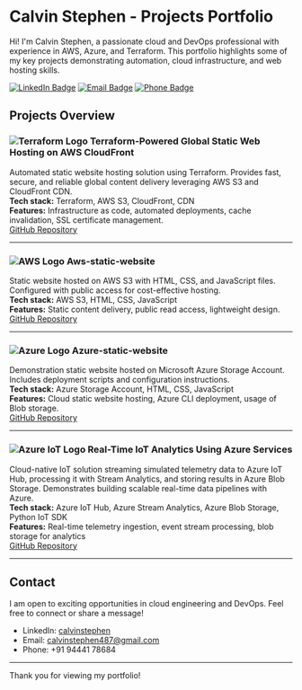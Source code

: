 # Calvin Stephen - Projects Portfolio

Hi! I'm Calvin Stephen, a passionate cloud and DevOps professional with experience in AWS, Azure, and Terraform. This portfolio highlights some of my key projects demonstrating automation, cloud infrastructure, and web hosting skills.

[![LinkedIn Badge](https://img.shields.io/badge/LinkedIn-Calvin_Stephen-blue?logo=linkedin&style=flat-square)](https://linkedin.com/in/calvinstephen) [![Email Badge](https://img.shields.io/badge/Email-calvinstephen487@gmail.com-red?style=flat-square&logo=gmail)](mailto:calvinstephen487@gmail.com) [![Phone Badge](https://img.shields.io/badge/Phone-+91_94441_78684-green?style=flat-square&logo=phone)](tel:+919444178684)

## Projects Overview

### ![Terraform Logo](https://user-gen-media-assets.s3.amazonaws.com/seedream_images/37b387a3-0814-4cfe-be0c-d97f31973d66.png) Terraform-Powered Global Static Web Hosting on AWS CloudFront  
Automated static website hosting solution using Terraform. Provides fast, secure, and reliable global content delivery leveraging AWS S3 and CloudFront CDN.  
**Tech stack:** Terraform, AWS S3, CloudFront, CDN  
**Features:** Infrastructure as code, automated deployments, cache invalidation, SSL certificate management.  
[GitHub Repository](https://github.com/calvinstephen487-oss/Terraform-Powered-Global-Static-Web-Hosting-on-AWS-CloudFront)

---

### ![AWS Logo](https://user-gen-media-assets.s3.amazonaws.com/seedream_images/1d1aa88f-e392-4b9c-9f08-3dc4f29ee958.png) Aws-static-website  
Static website hosted on AWS S3 with HTML, CSS, and JavaScript files. Configured with public access for cost-effective hosting.  
**Tech stack:** AWS S3, HTML, CSS, JavaScript  
**Features:** Static content delivery, public read access, lightweight design.  
[GitHub Repository](https://github.com/calvinstephen487-oss/Aws-static-website)

---

### ![Azure Logo](https://user-gen-media-assets.s3.amazonaws.com/seedream_images/dd0a5c48-cea2-4639-8387-3da0ec79685b.png) Azure-static-website  
Demonstration static website hosted on Microsoft Azure Storage Account. Includes deployment scripts and configuration instructions.  
**Tech stack:** Azure Storage Account, HTML, CSS, JavaScript  
**Features:** Cloud static website hosting, Azure CLI deployment, usage of Blob storage.  
[GitHub Repository](https://github.com/calvinstephen487-oss/Azure-static-website)

---

### ![Azure IoT Logo](https://user-gen-media-assets.s3.amazonaws.com/seedream_images/141702dc-2cfa-4839-ab99-e66be8931079.png) Real-Time IoT Analytics Using Azure Services  
Cloud-native IoT solution streaming simulated telemetry data to Azure IoT Hub, processing it with Stream Analytics, and storing results in Azure Blob Storage. Demonstrates building scalable real-time data pipelines with Azure.  
**Tech stack:** Azure IoT Hub, Azure Stream Analytics, Azure Blob Storage, Python IoT SDK  
**Features:** Real-time telemetry ingestion, event stream processing, blob storage for analytics  
[GitHub Repository](https://github.com/calvinstephen487-oss/Real-Time-IoT-Analytics-Using-Azure-Services.git)

---

## Contact

I am open to exciting opportunities in cloud engineering and DevOps. Feel free to connect or share a message!  

- LinkedIn: [calvinstephen](https://linkedin.com/in/calvinstephen)  
- Email: [calvinstephen487@gmail.com](mailto:calvinstephen487@gmail.com)  
- Phone: +91 94441 78684  

---

Thank you for viewing my portfolio!
